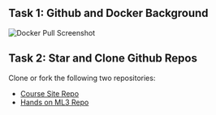 

## Task 1: Github and Docker Background

![Docker Pull Screenshot](docker_pull_screenshot.png)

## Task 2: Star and Clone Github Repos
Clone or fork the following two repositories:
- [Course Site Repo](https://github.com/pantelis/data-mining)
- [Hands on ML3 Repo](https://github.com/ageron/handson-ml3)


